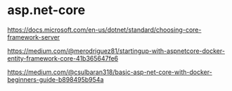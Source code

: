 # asp.net-core
https://docs.microsoft.com/en-us/dotnet/standard/choosing-core-framework-server


https://medium.com/@merodriguez81/startingup-with-aspnetcore-docker-entity-framework-core-41b365647fe6


https://medium.com/@csulbaran318/basic-asp-net-core-with-docker-beginners-guide-b898495b954a
